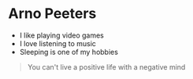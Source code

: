 # Arno Peeters

- I like playing video games
- I love listening to music
- Sleeping is one of my hobbies

> You can't live a positive life with a negative mind
